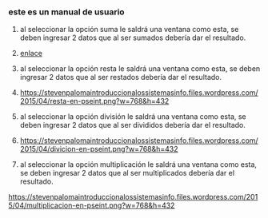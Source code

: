 ### este es un manual de usuario

1. al seleccionar la opción suma le saldrá una ventana como esta, se deben ingresar 2 datos que al ser sumados debería dar el resultado.
2. [enlace ](https://2.bp.blogspot.com/-WYfO_-oRjqI/VvGSPpl80DI/AAAAAAAAAIo/F_eIydHv03UTOQ3rYRJZwYwHhTfzgQ5RQ/s1600/Sin%2Bt%25C3%25ADtulo.png)
3. al seleccionar la opción resta le saldrá una ventana como esta, se deben ingresar 2 datos que al ser restados debería dar el resultado.

3.  https://stevenpalomaintroduccionalossistemasinfo.files.wordpress.com/2015/04/resta-en-pseint.png?w=768&h=432

4.  al seleccionar la opción división le saldrá una ventana como esta, se deben ingresar 2 datos que al ser divididos debería dar el resultado.
5.  https://stevenpalomaintroduccionalossistemasinfo.files.wordpress.com/2015/04/divicion-en-pseint.png?w=768&h=432




6. al seleccionar la opción multiplicación le saldrá una ventana como esta, se deben ingresar 2 datos que al ser multiplicados debería dar el resultado.

https://stevenpalomaintroduccionalossistemasinfo.files.wordpress.com/2015/04/multiplicacion-en-pseint.png?w=768&h=432



